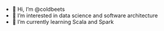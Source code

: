 - 👋 Hi, I’m @coldbeets
- 👀 I’m interested in data science and software architecture
- 🌱 I’m currently learning Scala and Spark

<!---
coldbeets/coldbeets is a ✨ special ✨ repository because its `README.md` (this file) appears on your GitHub profile.
You can click the Preview link to take a look at your changes.
--->
